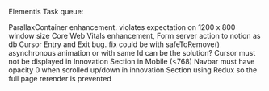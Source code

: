 Elementis Task queue:

ParallaxContainer enhancement. violates expectation on 1200 x 800 window size
Core Web Vitals enhancement,
Form server action to notion as db
Cursor Entry and Exit bug. fix could be with safeToRemove() asynchronous animation or with same Id can be the solution?
Cursor must not be displayed in Innovation Section in Mobile (<768)
Navbar must have opacity 0 when scrolled up/down in innovation Section using Redux so the full page rerender is prevented
